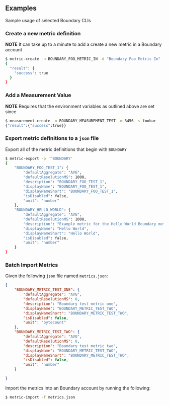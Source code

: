 ## Examples

Sample usage of selected Boundary CLIs

### Create a new metric definition
**NOTE** It can take up to a minute to add a create a new metric in a Boundary account

```bash
$ metric-create -n BOUNDARY_FOO_METRIC_IN -d "Boundary Foo Metric In" -s "Foo In" -i "Tracks the Boundary Foo Metric" -g AVG -u number -r 1000
{
  "result": {
    "success": true
  }
}
```

### Add a Measurement Value
**NOTE** Requires that the environment variables as outlined above are set since 

```bash
$ measurement-create -n BOUNDARY_MEASUREMENT_TEST -m 3456 -s foobar
{"result":{"success":true}}
```

### Export metric definitions to a <code>json</code> file

Export all of the metric definitions that begin with `BOUNDARY`

```bash
$ metric-export -p '^BOUNDARY'
{
    "BOUNDARY_FOO_TEST_1": {
        "defaultAggregate": "AVG",
        "defaultResolutionMS": 1000,
        "description": "BOUNDARY_FOO_TEST_1",
        "displayName": "BOUNDARY_FOO_TEST_1",
        "displayNameShort": "BOUNDARY_FOO_TEST_1",
        "isDisabled": false,
        "unit": "number"
    },
    "BOUNDARY_HELLO_WORLD": {
        "defaultAggregate": "AVG",
        "defaultResolutionMS": 1000,
        "description": "Example metric for the Hello World Boundary meter plugin",
        "displayName": "Hello World",
        "displayNameShort": "Hello World",
        "isDisabled": false,
        "unit": "number"
    }
}

```

### Batch Import Metrics

Given the following `json` file named `metrics.json`:
```json
{
    "BOUNDARY_METRIC_TEST_ONE": {
        "defaultAggregate": "AVG",
        "defaultResolutionMS": 0,
        "description": "Boundary test metric one",
        "displayName": "BOUNDARY_METRIC_TEST_TWO",
        "displayNameShort": "BOUNDARY_METRIC_TEST_TWO",
        "isDisabled": false,
        "unit": "bytecount"
    },
    "BOUNDARY_METRIC_TEST_TWO": {
        "defaultAggregate": "AVG",
        "defaultResolutionMS": 0,
        "description": "Boundary test metric two",
        "displayName": "BOUNDARY_METRIC_TEST_TWO",
        "displayNameShort": "BOUNDARY_METRIC_TEST_TWO",
        "isDisabled": false,
        "unit": "number"
    }

}
```

Import the metrics into an Boundary account by running the following:

```bash
$ metric-import -f metrics.json
```

